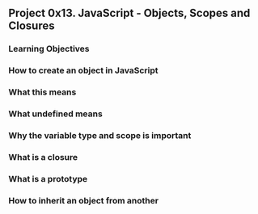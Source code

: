 ## Project 0x13. JavaScript - Objects, Scopes and Closures

### Learning Objectives

### How to create an object in JavaScript

### What this means

### What undefined means

### Why the variable type and scope is important

### What is a closure

### What is a prototype

### How to inherit an object from another

